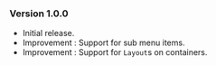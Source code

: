 ### Version 1.0.0

- Initial release.
- Improvement : Support for sub menu items.
- Improvement : Support for `Layout`s on containers.